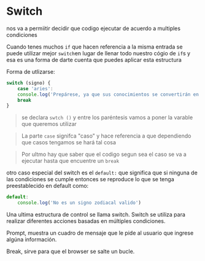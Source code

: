 # Switch

nos va a permiitir decidir que codigo ejecutar de acuerdo a multiples condiciones 


Cuando tenes muchos ```if``` que hacen referencia a la misma entrada se puede utilizar mejor ```switch```en lugar de llenar todo nuestro cógio de ```if```s y esa es una forma de darte cuenta que puedes aplicar esta estructura 

Forma de utlizarse:

```js 
switch (signo) {
	case 'aries':
	console.log('Prepárese, ya que sus conocimientos se convertirán en la base para la realización de esos nuevos proyectos. Procure pensar bien antes de realizar algún movimiento.')
	break
}
```
> se declara ```swtch ()``` y entre los paréntesis vamos a poner la varable que queremos utilizar

> La parte ```case``` signifca "caso" y hace referencia a que dependiendo que casos tengamos se hará tal cosa 

>Por ultmo hay que saber que el codigo segun sea el caso se va a ejecutar hasta que encuentre un ```break```

otro caso especial del switch es el ```default:``` que significa que si ninguna de las condiciones se cumple entonces se reproduce lo que se tenga preestablecido en default como:
```js
default:
	console.log('No es un signo zodiacal valido')
```

Una ultima estructura de control se llama switch. Switch se utiliza para realizar diferentes acciones basadas en múltiples condiciones.

Prompt, muestra un cuadro de mensaje que le pide al usuario que ingrese algúna información.

Break, sirve para que el browser se salte un bucle.